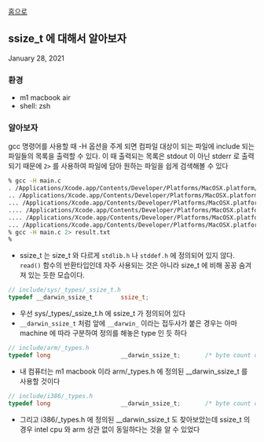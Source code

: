 [홈으로](/)
## ssize\_t 에 대해서 알아보자
January 28, 2021

### 환경

- m1 macbook air
- shell: zsh

### 알아보자

gcc 명령어를 사용할 때 -H 옵션을 주게 되면 컴파일 대상이 되는 파일에 include 되는 파일들의 목록을 출력할 수 있다. 이 때 출력되는 목록은 stdout 이 아닌 stderr 로 출력되기 때문에 `2>` 를 사용하여 파일에 담아 원하는 파일을 쉽게 검색해볼 수 있다

```zsh
% gcc -H main.c
. /Applications/Xcode.app/Contents/Developer/Platforms/MacOSX.platform/Developer/SDKs/MacOSX.sdk/usr/include/errno.h
.. /Applications/Xcode.app/Contents/Developer/Platforms/MacOSX.platform/Developer/SDKs/MacOSX.sdk/usr/include/sys/errno.h
... /Applications/Xcode.app/Contents/Developer/Platforms/MacOSX.platform/Developer/SDKs/MacOSX.sdk/usr/include/sys/cdefs.h
.... /Applications/Xcode.app/Contents/Developer/Platforms/MacOSX.platform/Developer/SDKs/MacOSX.sdk/usr/include/sys/_symbol_aliasing.h
.... /Applications/Xcode.app/Contents/Developer/Platforms/MacOSX.platform/Developer/SDKs/MacOSX.sdk/usr/include/sys/_posix_availability.h
... /Applications/Xcode.app/Contents/Developer/Platforms/MacOSX.platform/Developer/SDKs/MacOSX.sdk/usr/include/sys/_types/_errno_t.h
% gcc -H main.c 2> result.txt
%
```

- ssize\_t 는 size\_t 와 다르게 `stdlib.h` 나 `stddef.h` 에 정의되어 있지 않다. `read()` 함수의 반환타입인데 자주 사용되는 것은 아니라 size\_t 에 비해 꽁꽁 숨겨져 있는 듯한 모습이다.

```c
// include/sys/_types/_ssize_t.h
typedef __darwin_ssize_t        ssize_t;
```

- 우선 sys/\_types/\_ssize\_t.h 에 ssize\_t 가 정의되어 있다
- `__darwin_ssize_t` 처럼 앞에 `__darwin_` 이라는 접두사가 붙은 경우는 아마 machine 에 따라 구분하여 정의를 해놓은 type 인 듯 하다

```c
// include/arm/_types.h
typedef long                    __darwin_ssize_t;       /* byte count or error */
```

- 내 컴퓨터는 m1 macbook 이라 arm/\_types.h 에 정의된 \_\_darwin\_ssize\_t 를 사용할 것이다

```c
// include/i386/_types.h
typedef long                    __darwin_ssize_t;       /* byte count or error */
```

- 그리고 i386/\_types.h 에 정의된 \_\_darwin\_ssize\_t 도 찾아보았는데 ssize\_t 의 경우 intel cpu 와 arm 상관 없이 동일하다는 것을 알 수 있었다
